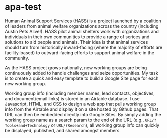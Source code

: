 # apa-test

Human Animal Support Services (HASS) is a project launched by a coalition of leaders from animal welfare organizations across the country (including Austin Pets Alive!). HASS pilot animal shelters work with organizations and individuals in their own communities to provide a range of serices and solutions to aid people and animals. Their idea is that animal services should turn from historically inward-facing (where the majority of efforts are facility-based) to outward-facing efforts to support animal welfare in the community.

As the HASS project grows nationally, new working groups are being continuously added to handle challenges and seize opportunities. My task is to create a quick and easy template to build a Google Site page for each new working group.

Working group info (including member names, lead contacts, objectives, and document/email links) is stored in an Airtable database. I use Javascript, HTML, and CSS to design a web app that pulls working group info from the Airtable and display it on a site hosted by Github pages. That URL can then be embedded directly into Google Sites. By simply adding the working group name as a search param to the end of the URL (e.g., `URL/?Tools+and+Technology` or `URL/?Research`), all working group info can quickly be displayed, published, and shared amongst members.
